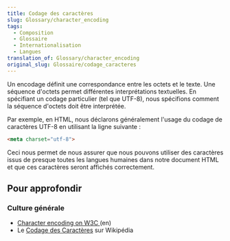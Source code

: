 ```yaml
---
title: Codage des caractères
slug: Glossary/character_encoding
tags:
  - Composition
  - Glossaire
  - Internationalisation
  - Langues
translation_of: Glossary/character_encoding
original_slug: Glossaire/codage_caracteres
---
```

Un encodage définit une correspondance entre les octets et le texte. Une séquence d'octets permet différentes interprétations textuelles. En spécifiant un codage particulier (tel que UTF-8), nous spécifions comment la séquence d'octets doit être interprétée.

Par exemple, en HTML, nous déclarons généralement l'usage du codage de caractères UTF-8 en utilisant la ligne suivante :

```html
<meta charset="utf-8">
```

Ceci nous permet de nous assurer que nous pouvons utiliser des caractères issus de presque toutes les langues humaines dans notre document HTML et que ces caractères seront affichés correctement.

## Pour approfondir

### Culture générale

- [Character encoding on W3C ](https://www.w3.org/International/articles/definitions-characters/)(en)
- Le [Codage des Caractères](https://fr.wikipedia.org/wiki/Codage_des_caract%C3%A8res) sur Wikipédia
